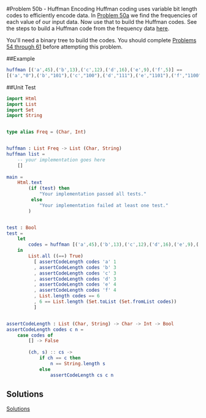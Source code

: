 #Problem 50b - Huffman Encoding 
Huffman coding uses variable bit length codes to efficiently encode data. In [Problem 50a](p50a.md) we find the frequencies of each value of our input data. Now use that to build the Huffman codes. See the steps to build a Huffman code from the frequency data [here](http://www.geeksforgeeks.org/greedy-algorithms-set-3-huffman-coding/).

You'll need a binary tree to build the codes. You should complete [Problems 54 through 61](../binary-trees.md) before attempting this problem.


##Example
```elm 
huffman [('a',45),('b',13),('c',12),('d',16),('e',9),('f',5)] == 
[('a',"0"),('b',"101"),('c',"100"),('d',"111"),('e',"1101"),('f',"1100")]
```

##Unit Test
```elm
import Html
import List
import Set
import String


type alias Freq = (Char, Int)


huffman : List Freq -> List (Char, String)
huffman list =
    -- your implementation goes here
    []
   
main =
    Html.text
        (if (test) then
            "Your implementation passed all tests."
         else
            "Your implementation failed at least one test."
        )


test : Bool
test =
    let 
        codes = huffman [('a',45),('b',13),('c',12),('d',16),('e',9),('f',5)] 
    in
        List.all ((==) True)
          [ assertCodeLength codes 'a' 1
          , assertCodeLength codes 'b' 3
          , assertCodeLength codes 'c' 3
          , assertCodeLength codes 'd' 3
          , assertCodeLength codes 'e' 4
          , assertCodeLength codes 'f' 4
          , List.length codes == 6
          , 6 == List.length (Set.toList (Set.fromList codes))
          ]


assertCodeLength : List (Char, String) -> Char -> Int -> Bool
assertCodeLength codes c n = 
    case codes of
        [] -> False
        
        (ch, s) :: cs ->
            if ch == c then
                n == String.length s
            else
                assertCodeLength cs c n

```

## Solutions
[Solutions](../s/s50b.md) 